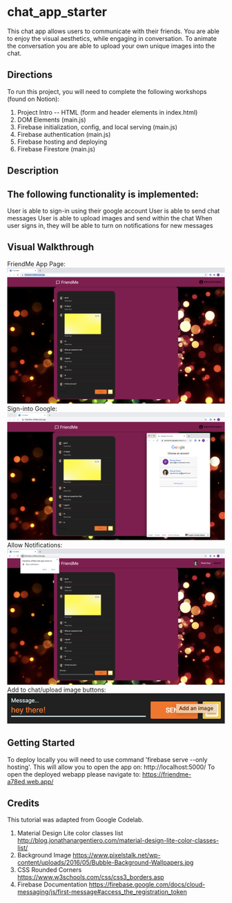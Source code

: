 # chat_app_starter
This chat app allows users to communicate with their friends. You are able to enjoy the visual aesthetics, while engaging in conversation. To animate the conversation you are able to upload your own unique images into the chat. 

## Directions
To run this project, you will need to complete the following workshops (found on Notion):

1. Project Intro -- HTML (form and header elements in index.html)
2. DOM Elements (main.js) 
3. Firebase initialization, config, and local serving (main.js) 
4. Firebase authentication (main.js)
5. Firebase hosting and deploying
6. Firebase Firestore (main.js)
## Description

## The following functionality is implemented:
 User is able to sign-in using their google account
 User is able to send chat messages
 User is able to upload images and send within the chat
 When user signs in, they will be able to turn on notifications for new messages

## Visual Walkthrough
FriendMe App Page:
![visual walkthrough](https://github.com/pavankaur/chat_app/blob/master/img1.png)
Sign-into Google:
![visual walkthrough](https://github.com/pavankaur/chat_app/blob/master/img2.png)
Allow Notifications:
![visual walkthrough](https://github.com/pavankaur/chat_app/blob/master/img3.png)
Add to chat/upload image buttons:
![visual walkthrough](https://github.com/pavankaur/chat_app/blob/master/img4.png)

## Getting Started
To deploy locally you will need to use command 'firebase serve --only hosting'. This will allow you to open the app on: http://localhost:5000/
To open the deployed webapp please navigate to: https://friendme-a78ed.web.app/

## Credits
This tutorial was adapted from Google Codelab. 
1. Material Design Lite color classes list
   http://blog.jonathanargentiero.com/material-design-lite-color-classes-list/
2. Background Image
   https://www.pixelstalk.net/wp-content/uploads/2016/05/Bubble-Background-Wallpapers.jpg
3. CSS Rounded Corners
   https://www.w3schools.com/css/css3_borders.asp
4. Firebase Documentation
   https://firebase.google.com/docs/cloud-messaging/js/first-message#access_the_registration_token

